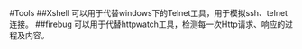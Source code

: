 #Tools
##Xshell
可以用于代替windows下的Telnet工具，用于模拟ssh、telnet连接。
##firebug
可以用于代替httpwatch工具，检测每一次Http请求、响应的过程及内容。